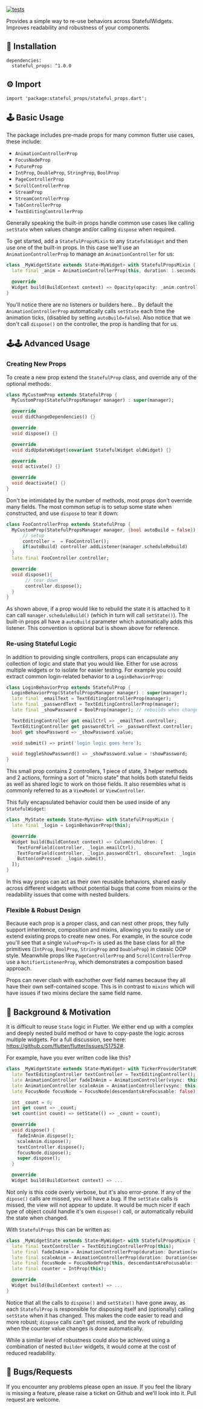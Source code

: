 [![tests](https://github.com/gskinnerTeam/flutter-stateful-props/actions/workflows/tests.yml/badge.svg)](https://github.com/gskinnerTeam/flutter-stateful-props/actions/workflows/tests.yml)

Provides a simple way to re-use behaviors across StatefulWidgets. Improves readability and robustness of your components.

## 🔨 Installation
```
dependencies:
  stateful_props: ^1.0.0
```
## ⚙ Import
```
import 'package:stateful_props/stateful_props.dart';
```

## 🕹️ Basic Usage

The package includes pre-made props for many common flutter use cases, these include:
- `AnimationControllerProp`
- `FocusNodeProp`
- `FutureProp`
- `IntProp`, `DoubleProp`, `StringProp`, `BoolProp`
- `PageControllerProp`
- `ScrollControllerProp`
- `StreamProp`
- `StreamControllerProp`
- `TabControllerProp`
- `TextEditingControllerProp`

Generally speaking the built-in props handle common use cases like calling `setState` when values change and/or calling `dispose` when required.

To get started, add a `StatefulPropsMixin` to any `StatefulWidget` and then use one of the built-in props. In this case we'll use an `AnimationControllerProp` to manage an `AnimationController` for us:
```dart
class _MyWidgetState extends State<MyWidget> with StatefulPropsMixin {
  late final _anim = AnimationControllerProp(this, duration: 1.seconds, autoBuild: true);

  @override
  Widget build(BuildContext context) => Opacity(opacity: _anim.controller.value, child: ...)
}
```
You'll notice there are no listeners or builders here... By default the `AnimationControllerProp` automatically calls `setState` each time the animation ticks, (disabled by setting `autoBuild=false`). Also notice that we don't call `dispose()` on the controller, the prop is handling that for us.

## 🕹️🕹️ Advanced Usage
### Creating New Props
To create a new prop extend the `StatefulProp` class, and override any of the optional methods:
```dart
class MyCustomProp extends StatefulProp {
  MyCustomProp(StatefulPropsManager manager) : super(manager);

  @override
  void didChangeDependencies() {}

  @override
  void dispose() {}

  @override
  void didUpdateWidget(covariant StatefulWidget oldWidget) {}

  @override
  void activate() {}

  @override
  void deactivate() {}
}
```

Don't be intimidated by the number of methods, most props don't override many fields. The most common setup is to setup some state when constructed, and use `dispose` to tear it down:
```dart
class FooControllerProp extends StatefulProp {
  MyCustomProp(StatefulPropsManager manager, {bool autoBuild = false}) : super(manager) {
      // setup
      controller =  = FooController();
      if(autoBuild) controller.addListener(manager.scheduleRebuild)
  }
  late final FooController controller;

  @override
  void dispose(){
       // tear down
       controller.dispose();
  }
}
```

As shown above, if a prop would like to rebuild the state it is attached to it can call `manager.scheduleBuild()` (which in turn will call `setState()`). The built-in props all have a `autoBuild` parameter which automatically adds this listener. This convention is optional but is shown above for reference.

### Re-using Stateful Logic
In addition to providing single controllers, props can encapsulate any collection of logic and state that you would like. Either for use across multiple widgets or to isolate for easier testing. For example you could extract common login-related behavior to a `LoginBehaviorProp`:
```dart
class LoginBehaviorProp extends StatefulProp {
  LoginBehaviorProp(StatefulPropsManager manager) : super(manager);
  late final _emailText = TextEditingControllerProp(manager);
  late final _passwordText = TextEditingControllerProp(manager);
  late final _showPassword = BoolProp(manager); // rebuilds when changed

  TextEditingController get emailCtrl => _emailText.controller;
  TextEditingController get passwordCtrl => _passwordText.controller;
  bool get showPassword => _showPassword.value;

  void submit() => print('login logic goes here');

  void toggleShowPassword() => _showPassword.value = !showPassword;
}
```
This small prop contains 2 controllers, 1 piece of state, 3 helper methods and 2 actions, forming a sort of "micro state" that holds both stateful fields as well as shared logic to work on those fields. It also resembles what is commonly referred to as a `ViewModel` or `ViewController`.

This fully encapsulated behavior could then be used inside of any `StatefulWidget`:
```dart
class _MyState extends State<MyView> with StatefulPropsMixin {
  late final _login = LoginBehaviorProp(this);

  @override
  Widget build(BuildContext context) => Column(children: [
    TextFormField(controller, _login.emailCtrl),
    TextFormField(controller, _login.passwordCtrl, obscureText: _login.showPassword),
    Button(onPressed: _login.submit),
  ]);
}
```
In this way props can act as their own reusable behaviors, shared easily across different widgets without potential bugs that come from mixins or the readability issues that come with nested builders.

### Flexible & Robust Design
Because each prop is a proper class, and can nest other props, they fully support inheritence, composition and mixins, allowing you to easily use or extend existing props to create new ones. For example, in the source code you'll see that a single `ValueProp<T>` is used as the base class for all the primitives (`IntProp`, `BoolProp`, `StringProp` and `DoubleProp`) in classic OOP style. Meanwhile props like `PageControllerProp` and `ScrollControllerProp` use a `NotifierListenerProp`, which demonstrates a composition based approach.

Props can never clash with eachother over field names because they all have their own self-contained scope. This is in contrast to `mixins` which will have issues if two mixins declare the same field name.

## 📖 Background & Motivation
It is difficult to reuse `State` logic in Flutter. We either end up with a complex and deeply nested build method or have to copy-paste the logic across multiple widgets. For a full discussion, see here: https://github.com/flutter/flutter/issues/51752#.

For example, have you ever written code like this?
```dart
class _MyWidgetState extends State<MyWidget> with TickerProviderStateMixin {
  late TextEditingController textController = TextEditingController();
  late AnimationController fadeInAnim = AnimationController(vsync: this, duration: Duration(seconds: 1));
  late AnimationController scaleAnim = AnimationController(vsync: this, duration: Duration(seconds: 1));
  late FocusNode focusNode = FocusNode(descendantsAreFocusable: false);

  int _count = 0;
  int get count => _count;
  set count(int count) => setState(() => _count = count);

  @override
  void dispose() {
    fadeInAnim.dispose();
    scaleAnim.dispose();
    textController.dispose();
    focusNode.dispose();
    super.dispose();
  }

  @override
  Widget build(BuildContext context) => ...
```

Not only is this code overly verbose, but it's also error-prone. If any of the `dipose()` calls are missed, you will have a bug. If the `setState` calls is missed, the view will not appear to update. It would be much nicer if each type of object could handle it's own `dispose()` call, or automatically rebuild the state when changed.

With `StatefulProps` this can be written as:
```dart
class _MyWidgetState extends State<MyWidget> with StatefulPropsMixin {
  late final textController = TextEditingControllerProp(this);
  late final fadeInAnim = AnimationControllerProp(duration: Duration(seconds: 1));
  late final scaleAnim = AnimationControllerProp(duration: Duration(seconds: 1));
  late final focusNode = FocusNodeProp(this, descendantsAreFocusable: false);
  late final counter = IntProp(this);

  @override
  Widget build(BuildContext context) => ...
}
```
Notice that all the calls to `dispose()` and `setState()` have gone away, as each `StatefulProp` is responsible for disposing itself and (optionally) calling `setState` when it has changed. This makes the code easier to read and more robust; `dispose` calls can't get missed, and the work of rebuilding when the counter value changes is done automatically.

While a similar level of robustness could also be achieved using a combination of nested `Builder` widgets, it would come at the cost of reduced readability.


## 🐞 Bugs/Requests 
If you encounter any problems please open an issue. If you feel the library is missing a feature, please raise a ticket on Github and we'll look into it. Pull request are welcome.
